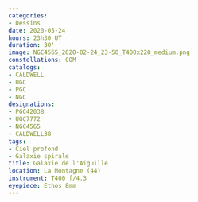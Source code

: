 ```yaml
---
categories:
- Dessins
date: 2020-05-24
hours: 23h30 UT
duration: 30'
image: NGC4565_2020-02-24_23-50_T400x220_medium.png
constellations: COM
catalogs:
- CALDWELL
- UGC
- PGC
- NGC
designations:
- PGC42038
- UGC7772
- NGC4565
- CALDWELL38 
tags:
- Ciel profond
- Galaxie spirale
title: Galaxie de l'Aiguille 
location: La Montagne (44)
instrument: T400 f/4.3
eyepiece: Ethos 8mm
---
```

